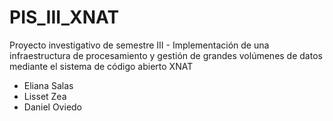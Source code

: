 # PIS_III_XNAT
Proyecto investigativo de semestre III - Implementación de una infraestructura de procesamiento y gestión de grandes volúmenes de datos mediante el sistema de código abierto XNAT

- Eliana Salas
- Lisset Zea
- Daniel Oviedo
